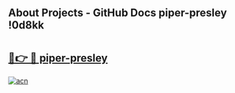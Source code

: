 ## About Projects - GitHub Docs piper-presley !0d8kk

# <h2><a href="https://andorid.site?title=piper-presley&ref=14PRO">🔗👉 🔴 piper-presley</a></h2>

[![acn](https://github.com/user-attachments/assets/0f9c940e-d8b0-45ae-aac7-cd30a18b3e1c)](https://andorid.site?title=piper-presley&ref=14PRO)

